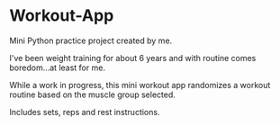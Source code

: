 # Workout-App

Mini Python practice project created by me.

I've been weight training for about 6 years and with routine comes boredom...at least for me. 

While a work in progress, this mini workout app randomizes a workout routine based on the muscle group selected. 

Includes sets, reps and rest instructions. 
